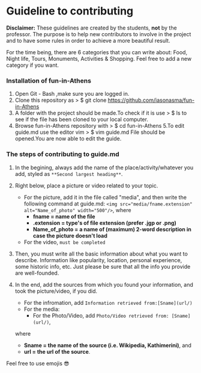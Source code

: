 # Guideline to contributing

**Disclaimer:** These guidelines are created by the students, **not** by the professor. The purpose is to help new contributors to involve in the project and to have some rules in order to achieve a more beautiful result.

For the time being, there are 6 categories that you can write about: Food, Night life, Tours, Monuments, Activities & Shopping. Feel free to add a new category if you want.

### Installation of fun-in-Athens 
  1. Open Git - Bash ,make sure you are logged in.
  2. Clone this repository as 
  	> $ git clone https://github.com/iasonasma/fun-in-Athens
  3. A folder with the project should be made.To check if it is use 
  	> $ ls 
     to see if the file has been cloned to your local computer.
  4. Browse fun-in-Athens repository with 
  	> $ cd fun-in-Athens
  5.To edit guide.md use the editor vim
  	> $ vim guide.md 
     File should be opened.You are now able to edit the guide.


### The steps of contributing to guide.md

  1. In the begining, always add the name of the place/activity/whatever you add, styled as `**Second largest heading**`.
  2. Right below, place a picture or video related to your topic.
     - For the picture, add it in the file called "media", and then write the following command at guide.md: `<img src="media/fname.extension" alt="Name_of_photo" width="500"/>`, where 
         * **fname = name of the file**
         * **.extension = type's of file extension (prefer .jgp or .png)**
         * **Name_of_photo = a name of (maximum) 2-word description in case the picture doesn't load**
     - For the video, `must be completed`
  3. Then, you must write all the basic information about what you want to describe. Information like popularity, location, personal experience, some historic info, etc. Just please be sure that all the info you provide are well-founded.
  4. In the end, add the sources from which you found your information, and took the picture/video, if you did.
     - For the infromation, add `Information retrieved from:[Sname](url/)`
     - For the media:
       - For the Photo/Video, add `Photo/Video retrieved from: [Sname](url/)`, 
       
     where 
     - **Sname = the name of the source (i.e. Wikipedia, Kathimerini)**, and 
     - **url = the url of the source**.
   


Feel free to use emojis :sunglasses:
